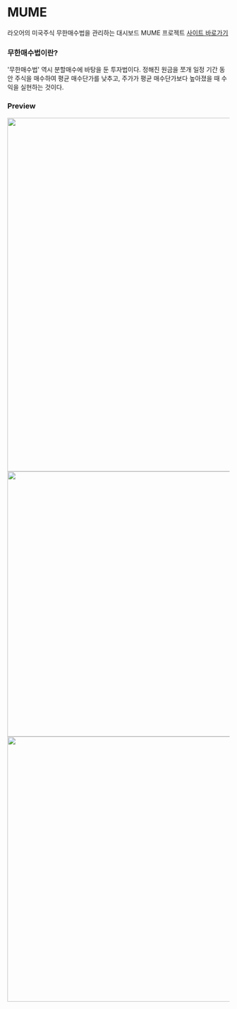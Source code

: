 # MUME
라오어의 미국주식 무한매수법을 관리하는 대시보드 MUME 프로젝트
[사이트 바로가기](https://mume.ocko.co.kr/)

### 무한매수법이란?
'무한매수법' 역시 분할매수에 바탕을 둔 투자법이다. 정해진 원금을 쪼개 일정 기간 동안 주식을 매수하여 평균 매수단가를 낮추고, 주가가 평균 매수단가보다 높아졌을 때 수익을 실현하는 것이다.

### Preview
<img src="https://user-images.githubusercontent.com/43598948/226938783-30335e37-8cae-4cb2-a941-e051717b6098.png" width="600" height="800"/>
<img src="https://user-images.githubusercontent.com/43598948/226937541-739a27b8-821d-406c-9e24-c0a59f4b0922.PNG" width="600" height="600"/>
<img src="https://user-images.githubusercontent.com/43598948/226937712-f86116e1-36dd-4ff7-8927-688dc625153e.PNG" width="600" height="600"/>
